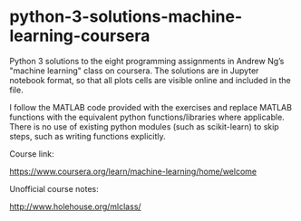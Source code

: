 # python-3-solutions-machine-learning-coursera
Python 3 solutions to the eight programming assignments in Andrew Ng’s "machine learning" class on coursera.
The solutions are in Jupyter notebook format, so that all plots cells are visible online and included in the file.

I follow the MATLAB code provided with the exercises and replace MATLAB functions with the equivalent python functions/libraries where applicable. 
There is no use of existing python modules (such as scikit-learn) to skip steps, such as writing functions explicitly.

Course link:

https://www.coursera.org/learn/machine-learning/home/welcome

Unofficial course notes:

http://www.holehouse.org/mlclass/
